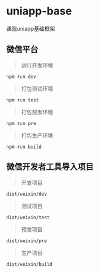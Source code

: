 # uniapp-base
课观uniapp基础框架

## 微信平台
> 运行开发环境
```
npm run dev
```
> 打包测试环境
```
npm run test
```
> 打包预发环境
```
npm run pre
```
> 打包生产环境
```
npm run build
```

## 微信开发者工具导入项目
> 开发项目
```
dist/weixin/dev
```
> 测试项目
```
dist/weixin/test
```
> 预发项目
```
dist/weixin/pre
```
> 生产项目
```
dist/weixin/build
```
